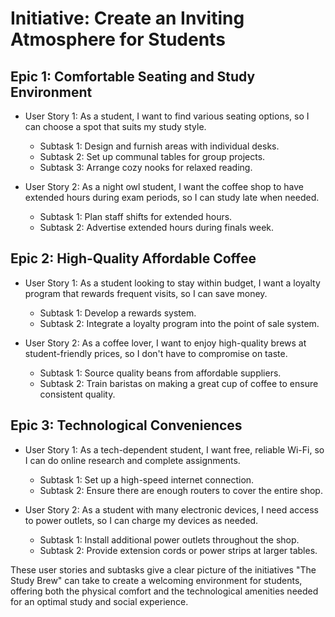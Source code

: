 # Initiative: Create an Inviting Atmosphere for Students
## Epic 1: Comfortable Seating and Study Environment

- User Story 1: As a student, I want to find various seating options, so I can choose a spot that suits my study style.

    - Subtask 1: Design and furnish areas with individual desks.
    - Subtask 2: Set up communal tables for group projects.
    - Subtask 3: Arrange cozy nooks for relaxed reading.

- User Story 2: As a night owl student, I want the coffee shop to have extended hours during exam periods, so I can study late when needed.

    - Subtask 1: Plan staff shifts for extended hours.
    - Subtask 2: Advertise extended hours during finals week.


## Epic 2: High-Quality Affordable Coffee

- User Story 1: As a student looking to stay within budget, I want a loyalty program that rewards frequent visits, so I can save money.

    - Subtask 1: Develop a rewards system.
    - Subtask 2: Integrate a loyalty program into the point of sale system.

- User Story 2: As a coffee lover, I want to enjoy high-quality brews at student-friendly prices, so I don't have to compromise on taste.
    - Subtask 1: Source quality beans from affordable suppliers.
    - Subtask 2: Train baristas on making a great cup of coffee to ensure consistent quality.



## Epic 3: Technological Conveniences

- User Story 1: As a tech-dependent student, I want free, reliable Wi-Fi, so I can do online research and complete assignments.

    - Subtask 1: Set up a high-speed internet connection.
    - Subtask 2: Ensure there are enough routers to cover the entire shop.


- User Story 2: As a student with many electronic devices, I need access to power outlets, so I can charge my devices as needed.

    - Subtask 1: Install additional power outlets throughout the shop.
    - Subtask 2: Provide extension cords or power strips at larger tables.

These user stories and subtasks give a clear picture of the initiatives "The Study Brew" can take to create a welcoming environment for students, offering both the physical comfort and the technological amenities needed for an optimal study and social experience.